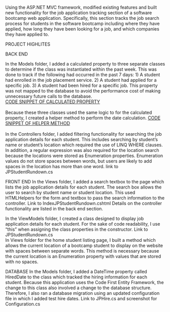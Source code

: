 Using the ASP.NET MVC framework, modified existing features and built new functionality for the job application tracking section of a software bootcamp web application.  Specifically, this section tracks the job search process for students in the software bootcamp including where they have applied, how long they have been looking for a job, and which companies they have applied to. 

PROJECT HIGHLITES 

BACK END

In the Models folder, I added a calculated property to three separate classes to determine if the class was instantiated within the past week. This was done to track if the following had occurred in the past 7 days: 1) A student had enrolled in the job placement service.   2) A student had applied for a specific job.  3) A student had been hired for a specific job. This property was not mapped to the database to avoid the performance cost of making unnecessary future calls to the database.    
<a href="https://github.com/pmangione/Tech-Academy-Projects/blob/master/LiveProject/CodeSnippets/AddCalulatedPropertyToJobApplicationClass.cs">CODE SNIPPET OF CALCULATED PROPERTY</a> 
<BR>
<BR>
Because these three classes used the same logic to for the calculated property, I created a helper method to perform the date calculation.
<a href="https://github.com/pmangione/Tech-Academy-Projects/blob/master/LiveProject/CodeSnippets/HelperMethodCalculateIfObjectInstantiatedWithinPastWeek.cs">CODE SNIPPET OF HELPER METHOD</a>
<BR>
<BR>
In the Controllers folder, I added filtering functionality for searching the job application details for each student.  This includes searching by student’s name or student’s location which required the use of LINQ  WHERE clauses.   
In addition, a regular expression was also required for the location search because the locations were stored as Enumeration properties.  Enumeration values do not store spaces between words, but users are likely to add spaces in the location has more than one word. link to JPStudentRundown.cs

FRONT END
In the Views folder, I added a search textbox to the page which lists the job application details for each student.  The search box allows the user to search by student name or student location.   This used HTMLHelpers for the form and textbox to pass the search information to the controller. Link to IndexJPStudentRundown.cshtml       Details on the controller functionality are listed in the back end section. 

In the ViewModels folder, I created a class designed to display job application details for each student.  For the sake of code readability, I use “this” when assigning the class properties in the constructor. Link to JPStudentRundown.cs    
In Views folder for the home student listing page, I built a method which allows the current location of a bootcamp student to display on the website with spaces between separate words. This method is necessary because the current location is an Enumeration property with values that are stored with no spaces.
 
DATABASE
In the Models folder, I added a DateTime property called HiredDate to the class which tracked the hiring information for each student.   Because this application uses the Code First Entity Framework, the change to this class also involved a change to the database structure.  Therefore, I also ran a database migration using an updated configuration file in which I added test hire dates.  Link to JPHire.cs and screenshot for Configuration.cs
